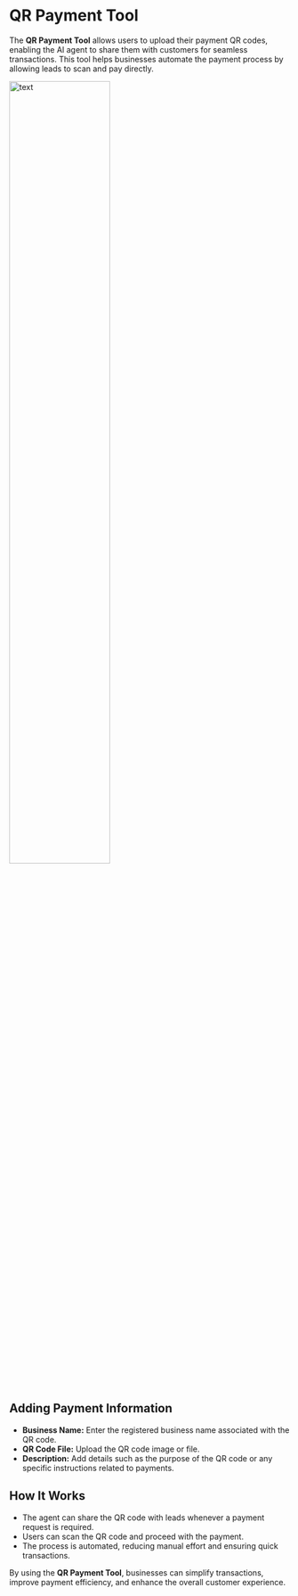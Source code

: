 # QR Payment Tool

The **QR Payment Tool** allows users to upload their payment QR codes, enabling the AI agent to share them with customers for seamless transactions. This tool helps businesses automate the payment process by allowing leads to scan and pay directly.

<img src="../images/qr_tool.png" alt="text" width="60%" />

## Adding Payment Information
- **Business Name:** Enter the registered business name associated with the QR code.
- **QR Code File:** Upload the QR code image or file.
- **Description:** Add details such as the purpose of the QR code or any specific instructions related to payments.

## How It Works
- The agent can share the QR code with leads whenever a payment request is required.
- Users can scan the QR code and proceed with the payment.
- The process is automated, reducing manual effort and ensuring quick transactions.

By using the **QR Payment Tool**, businesses can simplify transactions, improve payment efficiency, and enhance the overall customer experience.